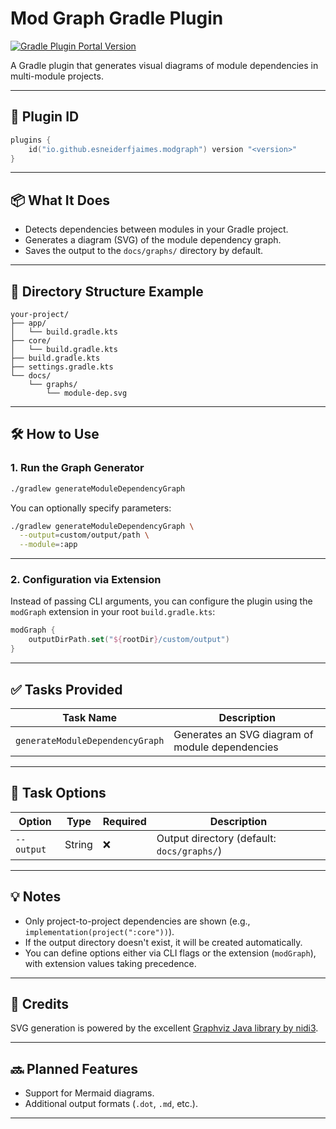# Mod Graph Gradle Plugin

[![Gradle Plugin Portal Version](https://img.shields.io/gradle-plugin-portal/v/io.github.esneiderfjaimes.modgraph?color=%2302303a)](https://plugins.gradle.org/plugin/io.github.esneiderfjaimes.modgraph)

A Gradle plugin that generates visual diagrams of module dependencies in multi-module projects.

---

## 🧩 Plugin ID

```kotlin
plugins {
    id("io.github.esneiderfjaimes.modgraph") version "<version>"
}
```

---

## 📦 What It Does

* Detects dependencies between modules in your Gradle project.
* Generates a diagram (SVG) of the module dependency graph.
* Saves the output to the `docs/graphs/` directory by default.

---

## 📂 Directory Structure Example

```
your-project/
├── app/
│   └── build.gradle.kts
├── core/
│   └── build.gradle.kts
├── build.gradle.kts
├── settings.gradle.kts
└── docs/
    └── graphs/
        └── module-dep.svg
```

---

## 🛠 How to Use

### 1. Run the Graph Generator

```bash
./gradlew generateModuleDependencyGraph
```

You can optionally specify parameters:

```bash
./gradlew generateModuleDependencyGraph \
  --output=custom/output/path \
  --module=:app
```

---

### 2. Configuration via Extension

Instead of passing CLI arguments, you can configure the plugin using the `modGraph` extension in your root `build.gradle.kts`:

```kotlin
modGraph {
    outputDirPath.set("${rootDir}/custom/output")
}
```

---

## ✅ Tasks Provided

| Task Name                       | Description                                     |
|---------------------------------|-------------------------------------------------|
| `generateModuleDependencyGraph` | Generates an SVG diagram of module dependencies |

---

## 🔧 Task Options

| Option     | Type   | Required | Description                                |
|------------|--------|----------|--------------------------------------------|
| `--output` | String | ❌        | Output directory (default: `docs/graphs/`) |

---

## 💡 Notes

* Only project-to-project dependencies are shown (e.g., `implementation(project(":core"))`).
* If the output directory doesn't exist, it will be created automatically.
* You can define options either via CLI flags or the extension (`modGraph`), with extension values taking precedence.

---

## 🙌 Credits

SVG generation is powered by the excellent [Graphviz Java library by nidi3](https://github.com/nidi3/graphviz-java).

---

## 🔜 Planned Features

* Support for Mermaid diagrams.
* Additional output formats (`.dot`, `.md`, etc.).

---